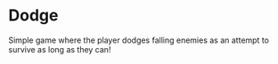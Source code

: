 # Dodge
Simple game where the player dodges falling enemies as an attempt to survive as long as they can!
